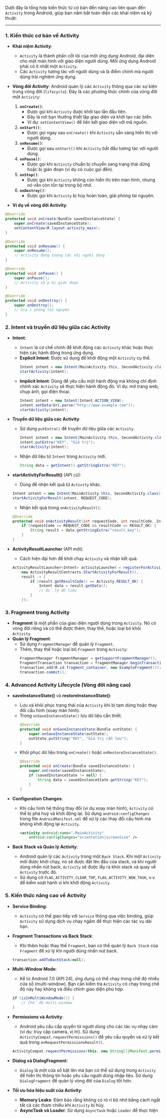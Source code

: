 Dưới đây là tổng hợp kiến thức từ cơ bản đến nâng cao liên quan đến `Activity` trong Android, giúp bạn nắm bắt toàn diện các khái niệm và kỹ thuật:

---

### 1. **Kiến thức cơ bản về Activity**
   - **Khái niệm Activity**:
     - `Activity` là thành phần cốt lõi của một ứng dụng Android, đại diện cho một màn hình với giao diện người dùng. Mỗi ứng dụng Android phải có ít nhất một `Activity`.
     - Các `Activity` tương tác với người dùng và là điểm chính mà người dùng trải nghiệm ứng dụng.

   - **Vòng đời Activity**:
     Android quản lý các `Activity` thông qua các sự kiện trong vòng đời (`lifecycle`). Đây là các phương thức chính của vòng đời một `Activity`:
     1. **`onCreate()`**:
        - Được gọi khi `Activity` được khởi tạo lần đầu tiên.
        - Đây là nơi bạn thường thiết lập giao diện và khởi tạo các biến.
        - Ví dụ: `setContentView()` để liên kết giao diện với mã nguồn.
     2. **`onStart()`**:
        - Được gọi ngay sau `onCreate()` khi `Activity` sẵn sàng hiển thị với người dùng.
     3. **`onResume()`**:
        - Được gọi sau `onStart()` khi `Activity` bắt đầu tương tác với người dùng.
     4. **`onPause()`**:
        - Được gọi khi `Activity` chuẩn bị chuyển sang trạng thái dừng hoặc bị gián đoạn (ví dụ có cuộc gọi đến).
     5. **`onStop()`**:
        - Được gọi khi `Activity` không còn hiển thị trên màn hình, nhưng nó vẫn còn tồn tại trong bộ nhớ.
     6. **`onDestroy()`**:
        - Được gọi khi `Activity` bị hủy hoàn toàn, giải phóng tài nguyên.

   - **Ví dụ về vòng đời Activity**:
   ```java
   @Override
   protected void onCreate(Bundle savedInstanceState) {
       super.onCreate(savedInstanceState);
       setContentView(R.layout.activity_main);
   }

   @Override
   protected void onResume() {
       super.onResume();
       // Activity đang tương tác với người dùng
   }

   @Override
   protected void onPause() {
       super.onPause();
       // Activity sắp bị gián đoạn
   }

   @Override
   protected void onDestroy() {
       super.onDestroy();
       // Giải phóng tài nguyên
   }
   ```

### 2. **Intent và truyền dữ liệu giữa các Activity**
   - **Intent**:
     - `Intent` là cơ chế chính để khởi động các `Activity` khác hoặc thực hiện các hành động trong ứng dụng.
     - **Explicit Intent**: Được sử dụng để khởi động một `Activity` cụ thể.
       ```java
       Intent intent = new Intent(MainActivity.this, SecondActivity.class);
       startActivity(intent);
       ```
     - **Implicit Intent**: Dùng để yêu cầu một hành động mà không chỉ định chính xác `Activity` sẽ thực hiện hành động đó. Ví dụ: mở trang web, chụp ảnh, gọi điện thoại.
       ```java
       Intent intent = new Intent(Intent.ACTION_VIEW);
       intent.setData(Uri.parse("http://www.example.com"));
       startActivity(intent);
       ```

   - **Truyền dữ liệu giữa các Activity**:
     - Sử dụng `putExtra()` để truyền dữ liệu giữa các `Activity`.
       ```java
       Intent intent = new Intent(MainActivity.this, SecondActivity.class);
       intent.putExtra("KEY", "Giá trị");
       startActivity(intent);
       ```
     - Nhận dữ liệu từ `Intent` trong `Activity` mới.
       ```java
       String data = getIntent().getStringExtra("KEY");
       ```

   - **startActivityForResult()** (API cũ):
     - Dùng để nhận kết quả từ `Activity` khác.
     ```java
     Intent intent = new Intent(MainActivity.this, SecondActivity.class);
     startActivityForResult(intent, REQUEST_CODE);
     ```
     - Nhận kết quả trong `onActivityResult()`.
     ```java
     @Override
     protected void onActivityResult(int requestCode, int resultCode, Intent data) {
         if (requestCode == REQUEST_CODE && resultCode == RESULT_OK) {
             String result = data.getStringExtra("result_key");
         }
     }
     ```

   - **ActivityResultLauncher** (API mới):
     - Cách hiện đại hơn để khởi chạy `Activity` và nhận kết quả:
     ```java
     ActivityResultLauncher<Intent> activityLauncher = registerForActivityResult(
         new ActivityResultContracts.StartActivityForResult(),
         result -> {
             if (result.getResultCode() == Activity.RESULT_OK) {
                 Intent data = result.getData();
                 // Xử lý dữ liệu
             }
         });
     ```

### 3. **Fragment trong Activity**
   - **Fragment** là một phần của giao diện người dùng trong `Activity`. Nó có vòng đời riêng và có thể được thêm, thay thế, hoặc loại bỏ khỏi `Activity`.
   - **Quản lý Fragment**:
     - Sử dụng `FragmentManager` để quản lý `Fragment`.
     - Thêm, thay thế hoặc loại bỏ `Fragment` trong `Activity`:
       ```java
       FragmentManager fragmentManager = getSupportFragmentManager();
       FragmentTransaction transaction = fragmentManager.beginTransaction();
       transaction.add(R.id.fragment_container, new ExampleFragment());
       transaction.commit();
       ```

### 4. **Advanced Activity Lifecycle** (Vòng đời nâng cao)
   - **saveInstanceState()** và **restoreInstanceState()**:
     - Lưu và khôi phục trạng thái của `Activity` khi bị tạm dừng hoặc thay đổi cấu hình (xoay màn hình).
     - Trong `onSaveInstanceState()` lưu dữ liệu cần thiết.
       ```java
       @Override
       protected void onSaveInstanceState(Bundle outState) {
           super.onSaveInstanceState(outState);
           outState.putString("KEY", "Giá trị cần lưu");
       }
       ```
     - Khôi phục dữ liệu trong `onCreate()` hoặc `onRestoreInstanceState()`.
       ```java
       @Override
       protected void onCreate(Bundle savedInstanceState) {
           super.onCreate(savedInstanceState);
           if (savedInstanceState != null) {
               String data = savedInstanceState.getString("KEY");
           }
       }
       ```

   - **Configuration Changes**:
     - Khi cấu hình hệ thống thay đổi (ví dụ xoay màn hình), `Activity` có thể bị phá huỷ và khởi động lại. Sử dụng `android:configChanges` trong file `AndroidManifest.xml` để xử lý các thay đổi cấu hình mà không khởi động lại `Activity`.
       ```xml
       <activity android:name=".MainActivity"
           android:configChanges="orientation|screenSize" />
       ```

   - **Back Stack và Quản lý Activity**:
     - Android quản lý các `Activity` trong một `Back Stack`. Khi một `Activity` mới được khởi chạy, nó sẽ được đặt lên đầu của stack, và khi người dùng nhấn nút back, `Activity` sẽ được lấy ra khỏi stack và quay về `Activity` trước đó.
     - Sử dụng cờ `FLAG_ACTIVITY_CLEAR_TOP`, `FLAG_ACTIVITY_NEW_TASK`, v.v. để kiểm soát hành vi khi khởi động `Activity`.

### 5. **Kiến thức nâng cao về Activity**
   - **Service Binding**:
     - `Activity` có thể giao tiếp với `Service` thông qua việc binding, giúp `Activity` sử dụng dịch vụ chạy ngầm để thực hiện các tác vụ dài hạn.
   
   - **Fragment Transactions và Back Stack**:
     - Khi thêm hoặc thay thế `Fragment`, bạn có thể quản lý `Back Stack` của `Fragment` để xử lý khi người dùng nhấn nút back.
     ```java
     transaction.addToBackStack(null);
     ```

   - **Multi-Window Mode**:
     - Kể từ Android 7.0 (API 24), ứng dụng có thể chạy trong chế độ nhiều cửa sổ (multi-window). Bạn cần kiểm tra `Activity` có chạy trong chế độ này hay không và điều chỉnh giao diện phù hợp.
     ```java
     if (isInMultiWindowMode()) {
         // Chế độ multi-window
     }
     ```

   - **Permissions và Activity**:
     - Android yêu cầu cấp quyền từ người dùng cho các tác vụ nhạy cảm (ví dụ: truy cập camera, vị trí). Sử dụng `ActivityCompat.requestPermissions()` để yêu cầu quyền và xử lý kết quả trong `onRequestPermissionsResult()`.
     ```java
     ActivityCompat.requestPermissions(this, new String[]{Manifest.permission.CAMERA}, REQUEST_CODE);
     ```

   - **Dialog và DialogFragment**:
     - `Dialog` là một cửa sổ bật lên mà bạn có thể sử dụng trong `Activity` để hiển thị thông tin hoặc yêu cầu người dùng nhập liệu. Sử dụng `DialogFragment` để quản lý vòng đời của `Dialog` tốt hơn.

   - **Tối ưu hóa hiệu suất của Activity**:
     - **Memory Leaks**: Đảm bảo rằng không có rò rỉ bộ nhớ bằng cách ngắt tất cả các tham chiếu khi `Activity` bị hủy.
     - **AsyncTask và Loader**: Sử dụng `AsyncTask` hoặc `Loader` để thực hiện
